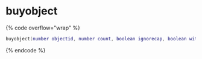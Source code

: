 # buyobject

{% code overflow="wrap" %}
```lua
buyobject(number objectid, number count, boolean ignorecap, boolean withbackpacks)   
```
{% endcode %}
